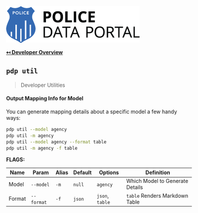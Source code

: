 ![Logo](img/logo.png "Logo")

**[↤ Developer Overview](../README.md#developer-overview)**

`pdp util`
---

> Developer Utilities

#### Output Mapping Info for Model

You can generate mapping details about a specific model a few handy ways:

```bash
pdp util --model agency
pdp util -m agency
pdp util --model agency --format table
pdp util -m agency -f table
```

**FLAGS:**

Name     | Param      | Alias | Default  | Options         | Definition
---------|------------|-------|----------|-----------------|-------------------------------------
Model    | `--model`  | `-m`  | `null`   | `agency`        | Which Model to Generate Details
Format   | `--format` | `-f`  | `json`   | `json`, `table` | `table` Renders Markdown Table

